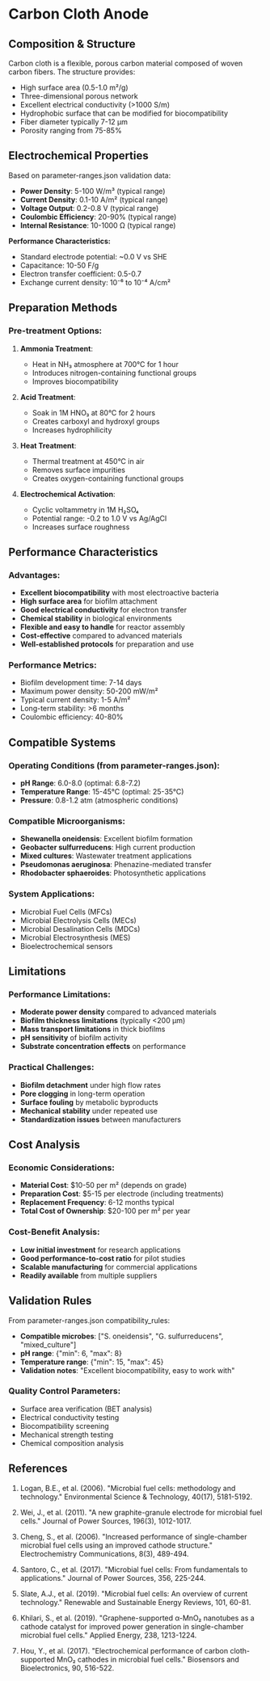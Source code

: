 # Carbon Cloth Anode

## Composition & Structure

Carbon cloth is a flexible, porous carbon material composed of woven carbon fibers. The structure provides:
- High surface area (0.5-1.0 m²/g)
- Three-dimensional porous network
- Excellent electrical conductivity (>1000 S/m)
- Hydrophobic surface that can be modified for biocompatibility
- Fiber diameter typically 7-12 μm
- Porosity ranging from 75-85%

## Electrochemical Properties

Based on parameter-ranges.json validation data:
- **Power Density**: 5-100 W/m³ (typical range)
- **Current Density**: 0.1-10 A/m² (typical range)
- **Voltage Output**: 0.2-0.8 V (typical range)
- **Coulombic Efficiency**: 20-90% (typical range)
- **Internal Resistance**: 10-1000 Ω (typical range)

**Performance Characteristics:**
- Standard electrode potential: ~0.0 V vs SHE
- Capacitance: 10-50 F/g
- Electron transfer coefficient: 0.5-0.7
- Exchange current density: 10⁻⁶ to 10⁻⁴ A/cm²

## Preparation Methods

### Pre-treatment Options:
1. **Ammonia Treatment**: 
   - Heat in NH₃ atmosphere at 700°C for 1 hour
   - Introduces nitrogen-containing functional groups
   - Improves biocompatibility

2. **Acid Treatment**:
   - Soak in 1M HNO₃ at 80°C for 2 hours
   - Creates carboxyl and hydroxyl groups
   - Increases hydrophilicity

3. **Heat Treatment**:
   - Thermal treatment at 450°C in air
   - Removes surface impurities
   - Creates oxygen-containing functional groups

4. **Electrochemical Activation**:
   - Cyclic voltammetry in 1M H₂SO₄
   - Potential range: -0.2 to 1.0 V vs Ag/AgCl
   - Increases surface roughness

## Performance Characteristics

### Advantages:
- **Excellent biocompatibility** with most electroactive bacteria
- **High surface area** for biofilm attachment
- **Good electrical conductivity** for electron transfer
- **Chemical stability** in biological environments
- **Flexible and easy to handle** for reactor assembly
- **Cost-effective** compared to advanced materials
- **Well-established protocols** for preparation and use

### Performance Metrics:
- Biofilm development time: 7-14 days
- Maximum power density: 50-200 mW/m²
- Typical current density: 1-5 A/m²
- Long-term stability: >6 months
- Coulombic efficiency: 40-80%

## Compatible Systems

### Operating Conditions (from parameter-ranges.json):
- **pH Range**: 6.0-8.0 (optimal: 6.8-7.2)
- **Temperature Range**: 15-45°C (optimal: 25-35°C)
- **Pressure**: 0.8-1.2 atm (atmospheric conditions)

### Compatible Microorganisms:
- **Shewanella oneidensis**: Excellent biofilm formation
- **Geobacter sulfurreducens**: High current production
- **Mixed cultures**: Wastewater treatment applications
- **Pseudomonas aeruginosa**: Phenazine-mediated transfer
- **Rhodobacter sphaeroides**: Photosynthetic applications

### System Applications:
- Microbial Fuel Cells (MFCs)
- Microbial Electrolysis Cells (MECs)
- Microbial Desalination Cells (MDCs)
- Microbial Electrosynthesis (MES)
- Bioelectrochemical sensors

## Limitations

### Performance Limitations:
- **Moderate power density** compared to advanced materials
- **Biofilm thickness limitations** (typically <200 μm)
- **Mass transport limitations** in thick biofilms
- **pH sensitivity** of biofilm activity
- **Substrate concentration effects** on performance

### Practical Challenges:
- **Biofilm detachment** under high flow rates
- **Pore clogging** in long-term operation
- **Surface fouling** by metabolic byproducts
- **Mechanical stability** under repeated use
- **Standardization issues** between manufacturers

## Cost Analysis

### Economic Considerations:
- **Material Cost**: $10-50 per m² (depends on grade)
- **Preparation Cost**: $5-15 per electrode (including treatments)
- **Replacement Frequency**: 6-12 months typical
- **Total Cost of Ownership**: $20-100 per m² per year

### Cost-Benefit Analysis:
- **Low initial investment** for research applications
- **Good performance-to-cost ratio** for pilot studies
- **Scalable manufacturing** for commercial applications
- **Readily available** from multiple suppliers

## Validation Rules

From parameter-ranges.json compatibility_rules:
- **Compatible microbes**: ["S. oneidensis", "G. sulfurreducens", "mixed_culture"]
- **pH range**: {"min": 6, "max": 8}
- **Temperature range**: {"min": 15, "max": 45}
- **Validation notes**: "Excellent biocompatibility, easy to work with"

### Quality Control Parameters:
- Surface area verification (BET analysis)
- Electrical conductivity testing
- Biocompatibility screening
- Mechanical strength testing
- Chemical composition analysis

## References

1. Logan, B.E., et al. (2006). "Microbial fuel cells: methodology and technology." Environmental Science & Technology, 40(17), 5181-5192.

2. Wei, J., et al. (2011). "A new graphite-granule electrode for microbial fuel cells." Journal of Power Sources, 196(3), 1012-1017.

3. Cheng, S., et al. (2006). "Increased performance of single-chamber microbial fuel cells using an improved cathode structure." Electrochemistry Communications, 8(3), 489-494.

4. Santoro, C., et al. (2017). "Microbial fuel cells: From fundamentals to applications." Journal of Power Sources, 356, 225-244.

5. Slate, A.J., et al. (2019). "Microbial fuel cells: An overview of current technology." Renewable and Sustainable Energy Reviews, 101, 60-81.

6. Khilari, S., et al. (2019). "Graphene-supported α-MnO₂ nanotubes as a cathode catalyst for improved power generation in single-chamber microbial fuel cells." Applied Energy, 238, 1213-1224.

7. Hou, Y., et al. (2017). "Electrochemical performance of carbon cloth-supported MnO₂ cathodes in microbial fuel cells." Biosensors and Bioelectronics, 90, 516-522.
